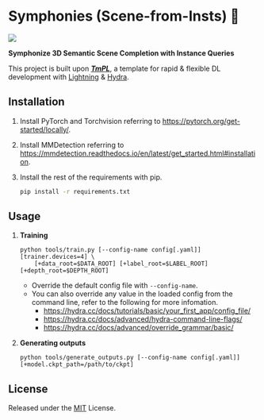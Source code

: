 # Symphonies (Scene-from-Insts) 🎻

[![](https://img.shields.io/github/license/npurson/symphonies)](LICENSE)

<!--
Refer to:

* https://github.com/open-mmlab/mmdetection/blob/3.x/projects/example_project/README.md
* https://github.com/open-mmlab/mmdetection/blob/3.x/configs/faster_rcnn/README.md
-->

**Symphonize 3D Semantic Scene Completion with Instance Queries**

This project is built upon ***[TmPL](https://github.com/npurson/tmpl)***, a template for rapid & flexible DL development with [Lightning](https://lightning.ai/) & [Hydra](https://hydra.cc/).

## Installation

1. Install PyTorch and Torchvision referring to https://pytorch.org/get-started/locally/.
2. Install MMDetection referring to https://mmdetection.readthedocs.io/en/latest/get_started.html#installation.
3. Install the rest of the requirements with pip.

    ```bash
    pip install -r requirements.txt
    ```

## Usage

1. **Training**

    ```shell
    python tools/train.py [--config-name config[.yaml]] [trainer.devices=4] \
        [+data_root=$DATA_ROOT] [+label_root=$LABEL_ROOT] [+depth_root=$DEPTH_ROOT]
    ```

    * Override the default config file with `--config-name`.
    * You can also override any value in the loaded config from the command line, refer to the following for more infomation.
        * https://hydra.cc/docs/tutorials/basic/your_first_app/config_file/
        * https://hydra.cc/docs/advanced/hydra-command-line-flags/
        * https://hydra.cc/docs/advanced/override_grammar/basic/

2. **Generating outputs**

    ```shell
    python tools/generate_outputs.py [--config-name config[.yaml]] [+model.ckpt_path=/path/to/ckpt]
    ```

## License

Released under the [MIT](LICENSE) License.
